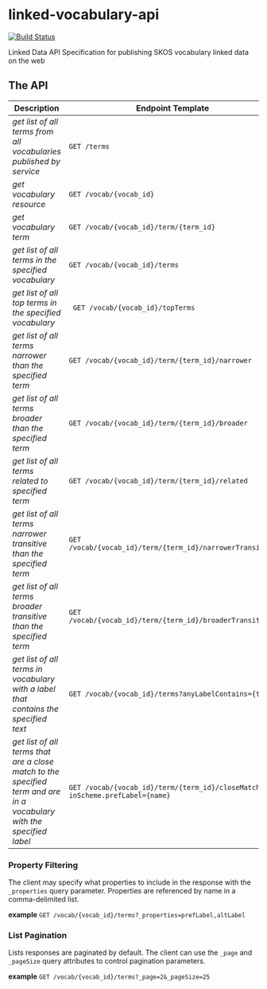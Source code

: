 linked-vocabulary-api
=====================
[![Build Status](https://travis-ci.org/tetherless-world/linked-vocabulary-api.svg?branch=master)](https://travis-ci.org/tetherless-world/linked-vocabulary-api)

Linked Data API Specification for publishing SKOS vocabulary linked data on the web

## The API

| Description  | Endpoint Template |
| ------------- | ------------- |
| *get list of all terms from all vocabularies published by service* | ``GET /terms`` |
| *get vocabulary resource*  | ``GET /vocab/{vocab_id}``  |
| *get vocabulary term*  | ``GET /vocab/{vocab_id}/term/{term_id}``  |
| *get list of all terms in the specified vocabulary* | ``GET /vocab/{vocab_id}/terms`` |
| *get list of all top terms in the specified vocabulary* | `` GET /vocab/{vocab_id}/topTerms`` |
| *get list of all terms narrower than the specified term* | ``GET /vocab/{vocab_id}/term/{term_id}/narrower`` |
| *get list of all terms broader than the specified term* | ``GET /vocab/{vocab_id}/term/{term_id}/broader`` |
| *get list of all terms related to specified term* | ``GET /vocab/{vocab_id}/term/{term_id}/related`` |
| *get list of all terms narrower transitive than the specified term* | ``GET /vocab/{vocab_id}/term/{term_id}/narrowerTransitive`` |
| *get list of all terms broader transitive than the specified term* | ``GET /vocab/{vocab_id}/term/{term_id}/broaderTransitive`` |
| *get list of all terms in vocabulary with a label that contains the specified text* | ``GET /vocab/{vocab_id}/terms?anyLabelContains={text}`` |
| *get list of all terms that are a close match to the specified term and are in a vocabulary with the specified label* | ``GET /vocab/{vocab_id}/term/{term_id}/closeMatch?inScheme.prefLabel={name}`` |

### Property Filtering

The client may specify what properties to include in the response with the ``_properties`` query parameter.  Properties are referenced by name in a comma-delimited list.

**example**
``GET /vocab/{vocab_id}/terms?_properties=prefLabel,altLabel``

### List Pagination

Lists responses are paginated by default.  The client can use the ``_page`` and ``_pageSize`` query attributes to control pagination parameters.

**example**
``GET /vocab/{vocab_id}/terms?_page=2&_pageSize=25``
